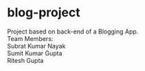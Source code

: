 # blog-project
Project based on back-end of a Blogging App. \
Team Members:\
Subrat Kumar Nayak\
Sumit Kumar Gupta\
Ritesh Gupta
